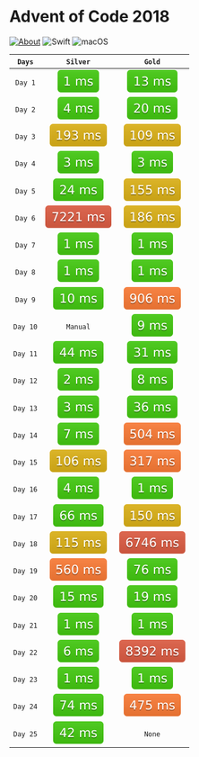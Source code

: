 # Advent of Code 2018

[![About](https://img.shields.io/badge/Advent_Of_Code-2018-brightgreen.svg)](https://adventofcode.com/2018/about)
![Swift](https://img.shields.io/badge/Swift-4.2-orange.svg)
![macOS](https://img.shields.io/badge/Platform-macOS-lightgrey.svg)

<!--- Start --->
| `Days` | `Silver` | `Gold` |
|:-:|:-:|:-:|
| `Day 1` | ![silver](/Swift/Metrics/day1_silver.svg) | ![gold](/Swift/Metrics/day1_gold.svg) |
| `Day 2` | ![silver](/Swift/Metrics/day2_silver.svg) | ![gold](/Swift/Metrics/day2_gold.svg) |
| `Day 3` | ![silver](/Swift/Metrics/day3_silver.svg) | ![gold](/Swift/Metrics/day3_gold.svg) |
| `Day 4` | ![silver](/Swift/Metrics/day4_silver.svg) | ![gold](/Swift/Metrics/day4_gold.svg) |
| `Day 5` | ![silver](/Swift/Metrics/day5_silver.svg) | ![gold](/Swift/Metrics/day5_gold.svg) |
| `Day 6` | ![silver](/Swift/Metrics/day6_silver.svg) | ![gold](/Swift/Metrics/day6_gold.svg) |
| `Day 7` | ![silver](/Swift/Metrics/day7_silver.svg) | ![gold](/Swift/Metrics/day7_gold.svg) |
| `Day 8` | ![silver](/Swift/Metrics/day8_silver.svg) | ![gold](/Swift/Metrics/day8_gold.svg) |
| `Day 9` | ![silver](/Swift/Metrics/day9_silver.svg) | ![gold](/Swift/Metrics/day9_gold.svg) |
| `Day 10` | `Manual` | ![gold](/Swift/Metrics/day10_gold.svg) |
| `Day 11` | ![silver](/Swift/Metrics/day11_silver.svg) | ![gold](/Swift/Metrics/day11_gold.svg) |
| `Day 12` | ![silver](/Swift/Metrics/day12_silver.svg) | ![gold](/Swift/Metrics/day12_gold.svg) |
| `Day 13` | ![silver](/Swift/Metrics/day13_silver.svg) | ![gold](/Swift/Metrics/day13_gold.svg) |
| `Day 14` | ![silver](/Swift/Metrics/day14_silver.svg) | ![gold](/Swift/Metrics/day14_gold.svg) |
| `Day 15` | ![silver](/Swift/Metrics/day15_silver.svg) | ![gold](/Swift/Metrics/day15_gold.svg) |
| `Day 16` | ![silver](/Swift/Metrics/day16_silver.svg) | ![gold](/Swift/Metrics/day16_gold.svg) |
| `Day 17` | ![silver](/Swift/Metrics/day17_silver.svg) | ![gold](/Swift/Metrics/day17_gold.svg) |
| `Day 18` | ![silver](/Swift/Metrics/day18_silver.svg) | ![gold](/Swift/Metrics/day18_gold.svg) |
| `Day 19` | ![silver](/Swift/Metrics/day19_silver.svg) | ![gold](/Swift/Metrics/day19_gold.svg) |
| `Day 20` | ![silver](/Swift/Metrics/day20_silver.svg) | ![gold](/Swift/Metrics/day20_gold.svg) |
| `Day 21` | ![silver](/Swift/Metrics/day21_silver.svg) | ![gold](/Swift/Metrics/day21_gold.svg) |
| `Day 22` | ![silver](/Swift/Metrics/day22_silver.svg) | ![gold](/Swift/Metrics/day22_gold.svg) |
| `Day 23` | ![silver](/Swift/Metrics/day23_silver.svg) | ![gold](/Swift/Metrics/day23_gold.svg) |
| `Day 24` | ![silver](/Swift/Metrics/day24_silver.svg) | ![gold](/Swift/Metrics/day24_gold.svg) |
| `Day 25` | ![silver](/Swift/Metrics/day25_silver.svg) | `None` |
<!--- End --->
